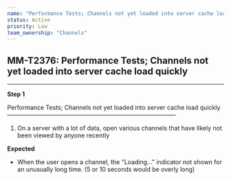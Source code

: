 ```yaml
---
name: "Performance Tests; Channels not yet loaded into server cache load quickly"
status: Active
priority: Low
team_ownership: "Channels"
---
```


## MM-T2376: Performance Tests; Channels not yet loaded into server cache load quickly

---

**Step 1**

Performance Tests; Channels not yet loaded into server cache load quickly\
————————————————————————————

1. On a server with a lot of data, open various channels that have likely not been viewed by anyone recently

**Expected**

- When the user opens a channel, the "Loading..." indicator not shown for an unusually long time. (5 or 10 seconds would be overly long)
